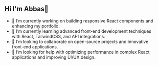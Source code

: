 ## Hi I'm Abbas👋
- 🔭 I’m currently working on building responsive React components and enhancing my portfolio.
- 🌱 I’m currently learning advanced front-end development techniques with React, TailwindCSS, and API integrations.
- 👯 I’m looking to collaborate on open-source projects and innovative front-end applications.
- 🤔 I’m looking for help with optimizing performance in complex React applications and improving UI/UX design.

<!--
**Abbaslewa/Abbaslewa** is a ✨ _special_ ✨ repository because its `README.md` (this file) appears on your GitHub profile.

Here are some ideas to get you started:

- 🔭 I’m currently working on ...
- 🌱 I’m currently learning ...
- 👯 I’m looking to collaborate on ...
- 🤔 I’m looking for help with ...
- 💬 Ask me about ...
- 📫 How to reach me: ...
- 😄 Pronouns: ...
- ⚡ Fun fact: ...
-->
